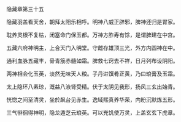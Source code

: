隐藏章第三十五

隐藏羽盖看天舍，朝拜太阳乐相呼。明神八威正辟邪，脾神还归是胃家。

耽养灵根不复枯，闭塞命门保玉都。万神方胙寿有馀，是谓脾建在中宫。

五藏六府神明主，上合天门入明堂。守雌存雄顶三光，外方内圆神在中。

通利血脉五藏丰，骨青筋赤髓如霜。脾救七窍去不祥，日月列布设阴阳。

两神相会化玉英，淡然无味天人粮。子丹进馔肴正黄，乃曰琅膏及玉霜。

太上隐环八素琼，溉益八液肾受精。伏于太阴见我形，扬风三玄出始青。

恍惚之间至清灵，坐於飙台见赤生。逸域熙真养华荣，内盼沉默炼五形。

三气徘徊得神明，隐龙遁芝云琅英。可以充饥使万灵，上盖玄玄下虎章。

